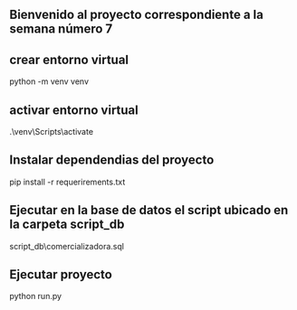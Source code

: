 ## Bienvenido al proyecto correspondiente a la semana número 7
## crear entorno virtual
python -m venv venv
## activar entorno virtual
.\venv\Scripts\activate
## Instalar dependendias del proyecto
pip install -r requerirements.txt  
## Ejecutar en la base de datos el script ubicado en la carpeta script_db
script_db\comercializadora.sql
## Ejecutar proyecto
python run.py